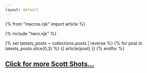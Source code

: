 ```yaml
---
layout: default
---
```


{% from "macros.njk" import article %}

{% include "hero.njk" %}

<div class="container">
  <div class="row animate">
    {% set latests_posts = collections.posts | reverse %}
    {% for post in latests_posts.slice(0,3) %}
      {{ article(post) }}
    {% endfor %}
  </div>
  <h2><a href="scott-shots/">Click for more Scott Shots...</a></h2>
</div>
